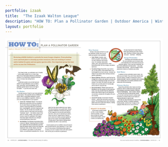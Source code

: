 ```yaml
---
portfolio: izaak
title:  "The Izaak Walton League"
description: "HOW TO: Plan a Pollinator Garden | Outdoor America | Winter 2011"
layout: portfolio
---
```

<div class="row">
    <div class="col-md-12">
    <img src="../images/izaak2.jpg" class="img-fluid"/>
    </div>
</div>